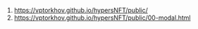 1. <https://vptorkhov.github.io/hypersNFT/public/>
2. <https://vptorkhov.github.io/hypersNFT/public/00-modal.html>